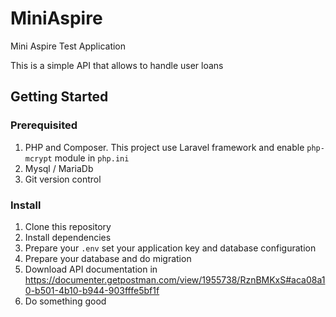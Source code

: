 # MiniAspire
Mini Aspire Test Application

This is a simple API that allows to handle user loans

## Getting Started

### Prerequisited

1. PHP and Composer. This project use Laravel framework and enable `php-mcrypt`
module in `php.ini`
2. Mysql / MariaDb
3. Git version control

### Install
1. Clone this repository
2. Install dependencies
3. Prepare your `.env` set your application key and database configuration
4. Prepare your database and do migration
5. Download API documentation in https://documenter.getpostman.com/view/1955738/RznBMKxS#aca08a10-b501-4b10-b944-903fffe5bf1f
6. Do something good

